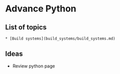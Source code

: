 # Advance Python
## List of topics
    * [Build systems](build_systems/build_systems.md)
    
## Ideas
   * Review python page
